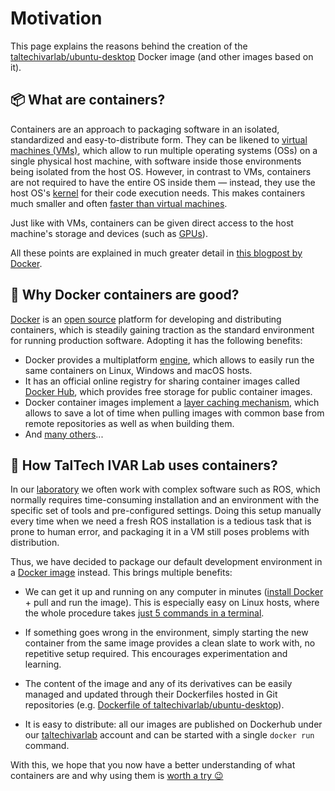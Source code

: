 # Motivation

This page explains the reasons behind the creation of the [taltechivarlab/ubuntu-desktop][ubuntu_desktop_github] Docker image (and other images based on it). 


## 📦 What are containers?

Containers are an approach to packaging software in an isolated, standardized and easy-to-distribute form. They can be likened to [virtual machines (VMs)][what_is_a_vm], which allow to run multiple operating systems (OSs) on a single physical host machine, with software inside those environments being isolated from the host OS. However, in contrast to VMs, containers are not required to have the entire OS inside them — instead, they use the host OS's [kernel][what_is_a_kernel] for their code execution needs. This makes containers much smaller and often [faster than virtual machines][docker_vs_vm_performance].

Just like with VMs, containers can be given direct access to the host machine's storage and devices (such as [GPUs][container_gpus]).

All these points are explained in much greater detail in [this blogpost by Docker][what_is_a_container].


## 🐳 Why Docker containers are good?

[Docker] is an [open source][docker_open_source] platform for developing and distributing containers, which is steadily gaining traction as the standard environment for running production software. Adopting it has the following benefits:

- Docker provides a multiplatform [engine][docker_engine], which allows to easily run the same containers on Linux, Windows and macOS hosts. 
- It has an official online registry for sharing container images called [Docker Hub][dockerhub], which provides free storage for public container images.
- Docker container images implement a [layer caching mechanism][docker_layer_caching], which allows to save a lot of time when pulling images with common base from remote repositories as well as when building them.
- And [many others][why_docker]...


## 🧪 How TalTech IVAR Lab uses containers?

In our [laboratory][taltech_ivar_lab] we often work with complex software such as ROS, which normally requires time-consuming installation and an environment with the specific set of tools and pre-configured settings. Doing this setup manually every time when we need a fresh ROS installation is a tedious task that is prone to human error, and packaging it in a VM still poses problems with distribution. 

Thus, we have decided to package our default development environment in a [Docker image][ubuntu_desktop_github] instead. This brings multiple benefits:

- We can get it up and running on any computer in minutes ([install Docker][docs_installing_docker] + pull and run the image). This is especially easy on Linux hosts, where the whole procedure takes [just 5 commands in a terminal][docs_installing_docker_linux].

- If something goes wrong in the environment, simply starting the new container from the same image provides a clean slate to work with, no repetitive setup required. This encourages experimentation and learning.

- The content of the image and any of its derivatives can be easily managed and updated through their Dockerfiles hosted in Git repositories (e.g. [Dockerfile of taltechivarlab/ubuntu-desktop][ubuntu_desktop_github_dockerfile]).

- It is easy to distribute: all our images are published on Dockerhub under our [taltechivarlab][taltechivarlab_dockerhub] account and can be started with a single `docker run` command.

With this, we hope that you now have a better understanding of what containers are and why using them is [worth a try 😉][ubuntu_desktop_github_usage]



[ubuntu_desktop_github]: https://github.com/TalTech-IVAR-Lab/ubuntu-desktop-docker

[container_gpus]: ADVANCED_USAGE.md#enabling-hardware-graphics-acceleration
[what_is_a_vm]: https://www.redhat.com/en/topics/virtualization/what-is-a-virtual-machine
[what_is_a_container]: https://www.docker.com/resources/what-container/
[what_is_a_kernel]: https://en.wikipedia.org/wiki/Kernel_(operating_system)
[docker_vs_vm_performance]: https://www.sciencedirect.com/science/article/pii/S1877050920311315

[docker]: https://www.docker.com/
[docker_open_source]: https://www.docker.com/community/open-source/
[docker_engine]: https://docs.docker.com/engine/
[docker_layer_caching]: https://docs.docker.com/build/building/cache/
[why_docker]: https://www.docker.com/why-docker/
[oci]: https://opencontainers.org/

[taltech_ivar_lab]: https://ivar.taltech.ee/
[docs_installing_docker]: INSTALLING_DOCKER.md
[docs_installing_docker_linux]: INSTALLING_DOCKER.md#-linux
[dockerhub]: https://hub.docker.com/
[taltechivarlab_dockerhub]: https://hub.docker.com/u/taltechivarlab
[ubuntu_desktop_github_usage]: https://github.com/TalTech-IVAR-Lab/ubuntu-desktop-docker#usage
[ubuntu_desktop_github_dockerfile]: https://github.com/TalTech-IVAR-Lab/ubuntu-desktop-docker/blob/main/Dockerfile
